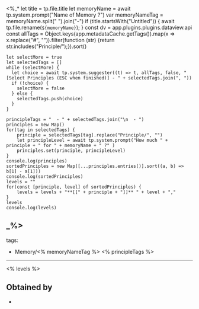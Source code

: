 <%_*
	let title = tp.file.title
	let memoryName = await tp.system.prompt("Name of Memory ?")
	var memoryNameTag = memoryName.split(" ").join("-")
	if (title.startsWith("Untitled")) {
		await tp.file.rename(`${memoryName}`);
	}
	const dv = app.plugins.plugins.dataview.api
	const allTags = Object.keys(app.metadataCache.getTags()).map(x => x.replace("#", "")).filter(function (str) {return str.includes("Principle/");}).sort()
	
	let selectMore = true
	let selectedTags = []
	while (selectMore) {
	  let choice = await tp.system.suggester((t) => t, allTags, false, "[Select Principles (ESC when finished)] - " + selectedTags.join(", "))
	  if (!choice) {
	    selectMore = false
	  } else {
	    selectedTags.push(choice)
	  }
	}
	
	principleTags = "  - " + selectedTags.join("\n  - ")
	principles = new Map()
	for(tag in selectedTags) {
		principle = selectedTags[tag].replace("Principle/", "")
		let principleLevel = await tp.system.prompt("How much " + principle + " for " + memoryName + " ?" )
		principles.set(principle, principleLevel)
	}
	console.log(principles)
	sortedPrinciples = new Map([...principles.entries()].sort((a, b) => b[1] - a[1]))
	console.log(sortedPrinciples)
	levels = ""
	for(const [principle, level] of sortedPrinciples) {
		levels = levels + "**[[" + principle + "]]** " + level + ","
	}
	levels
	console.log(levels)
_%>
---
tags:
  - Memory/<% memoryNameTag %>
<% principleTags %>
---

<% levels %>

## Obtained by

- 
